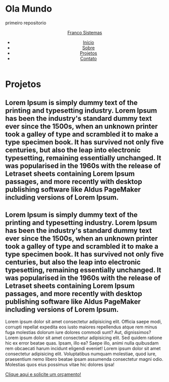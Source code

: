# Ola Mundo
 primeiro repositorio
<!DOCTYPE html>
<html lang="pt-br">
  <head>
    <meta charset="UTF-8" />
    <meta http-equiv="X-UA-Compatible" content="IE=edge" />
    <meta name="viewport" content="width=device-width, initial-scale=1.0" />
    <title>Projetos</title>
    <link rel="stylesheet" href="style.css" />
  </head>

  <body>
    <header>
      <nav>
        <a class="logo" href="">Franco Sistemas</a>
        <div class="mobile-menu">
          <div class="line1"></div>
          <div class="line2"></div>
          <div class="line3"></div>
        </div>
        <ul class="nav-list">
          <li><a href="index.html">Início</a></li>
          <li><a href="sobre.html">Sobre</a></li>
          <li><a href="Projetos.html">Projetos</a></li>
          <li><a href="contato.html">Contato</a></li>
        </ul>
      </nav>
    </header>
    <main></main>
    <script src="mobile_navbar.js"></script>
    <div class="container">
        <h1>Projetos</h1>
        <h2>Lorem Ipsum is simply dummy text of the printing and typesetting industry. Lorem Ipsum has been the industry's standard dummy text ever since the 1500s, when an unknown printer took a galley of type and scrambled it to make a type specimen book. It has survived not only five centuries, but also the leap into electronic typesetting, remaining essentially unchanged. It was popularised in the 1960s with the release of Letraset sheets containing Lorem Ipsum passages, and more recently with desktop publishing software like Aldus PageMaker including versions of Lorem Ipsum.</h2>
         <h2>Lorem Ipsum is simply dummy text of the printing and typesetting industry. Lorem Ipsum has been the industry's standard dummy text ever since the 1500s, when an unknown printer took a galley of type and scrambled it to make a type specimen book. It has survived not only five centuries, but also the leap into electronic typesetting, remaining essentially unchanged. It was popularised in the 1960s with the release of Letraset sheets containing Lorem Ipsum passages, and more recently with desktop publishing software like Aldus PageMaker including versions of Lorem Ipsum.</h2>
        <p>Lorem ipsum dolor sit amet consectetur adipisicing elit. Officia saepe modi, corrupti repellat expedita eos iusto maiores repellendus atque rem minus fuga molestias dolorum iure dolores commodi sunt? Aut, dignissimos? Lorem ipsum dolor sit amet consectetur adipisicing elit. Sed quidem ratione hic ex error beatae quas. Ipsam, illo ea? Saepe illo, animi nulla quibusdam rem obcaecati harum incidunt eligendi eveniet! Lorem ipsum dolor sit amet consectetur adipisicing elit. Voluptatibus numquam molestiae, quod iure, praesentium nemo libero beatae ipsam assumenda consectetur magni odio. Molestias quos eius possimus vitae hic dolores ipsa!</p>
        <a style="text-align:center;" href="contato.html"> Clique aqui e solicite um orçamento!</a>
    </div>
  </body>
</html>
